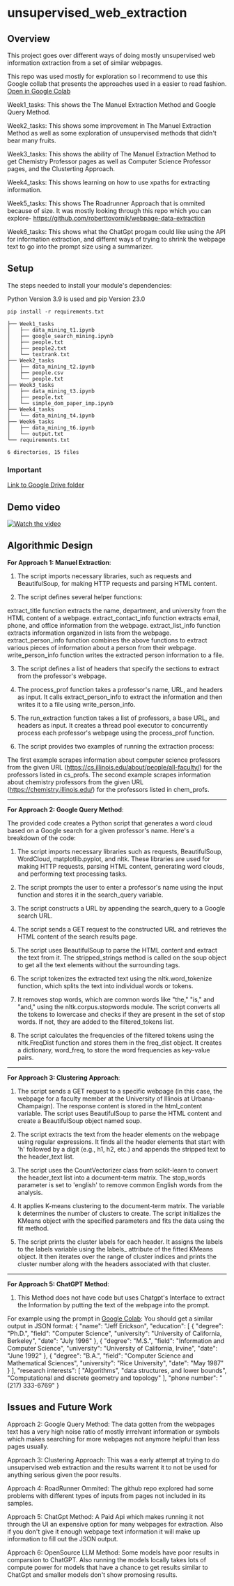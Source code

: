 
# unsupervised_web_extraction

## Overview

This project goes over different ways of doing mostly unsupervised web information extraction from a set of similar webpages. 

This repo was used mostly for exploration so I recommend to use this Google collab that presents the approaches used in a easier to read fashion.
[Open in Google Colab](https://colab.research.google.com/drive/1Ax4yyOa1avfro1PjNmitcrQPD4Q3HHLt?usp=sharing)



  
Week1_tasks: This shows the The Manuel Extraction Method and Google Query Method.
  
Week2_tasks: This shows some improvement in The Manuel Extraction Method as well as some exploration of unsupervised methods that didn't bear many fruits.
  
Week3_tasks: This shows the ability of The Manuel Extraction Method to get Chemistry Professor pages as well as Computer Science Professor pages, and the Clusterting Approach.
  
Week4_tasks: This shows learning on how to use xpaths for extracting information.
  
Week5_tasks: This shows The Roadrunner Approach that is ommited because of size. It was mostly looking through this repo which you can explore- https://github.com/roberttovornik/webpage-data-extraction
  
Week6_tasks: This shows what the ChatGpt progam could like using the API for information extraction, and differnt ways of trying to shrink the webpage text to go into the prompt size using a summarizer. 

## Setup

The steps needed to install your module's dependencies: 

Python Version 3.9 is used and pip Version 23.0
```
pip install -r requirements.txt 
```



```
├── Week1_tasks
│   ├── data_mining_t1.ipynb
│   ├── google_search_mining.ipynb
│   ├── people.txt
│   ├── people2.txt
│   └── textrank.txt
├── Week2_tasks
│   ├── data_mining_t2.ipynb
│   ├── people.csv
│   └── people.txt
├── Week3_tasks
│   ├── data_mining_t3.ipynb
│   ├── people.txt
│   └── simple_dom_paper_imp.ipynb
├── Week4_tasks
│   └── data_mining_t4.ipynb
├── Week6_tasks
│   ├── data_mining_t6.ipynb
│   └── output.txt
└── requirements.txt

6 directories, 15 files
```


### Important 
[Link to Google Drive folder](https://drive.google.com/drive/folders/1peBg9gF9HU-RSXqomwfL-a_EOFwKEFwS?usp=sharing)



## Demo video
[![Watch the video](https://img.youtube.com/vi/JOjDNUGeqx0/hqdefault.jpg)](https://youtu.be/JOjDNUGeqx0)


## Algorithmic Design 

**For Approach 1: Manuel Extraction**:

1. The script imports necessary libraries, such as requests and BeautifulSoup, for making HTTP requests and parsing HTML content.

2. The script defines several helper functions:

extract_title function extracts the name, department, and university from the HTML content of a webpage.
extract_contact_info function extracts email, phone, and office information from the webpage.
extract_list_info function extracts information organized in lists from the webpage.
extract_person_info function combines the above functions to extract various pieces of information about a person from their webpage.
write_person_info function writes the extracted person information to a file.

3. The script defines a list of headers that specify the sections to extract from the professor's webpage.

4. The process_prof function takes a professor's name, URL, and headers as input. It calls extract_person_info to extract the information and then writes it to a file using write_person_info.

5. The run_extraction function takes a list of professors, a base URL, and headers as input. It creates a thread pool executor to concurrently process each professor's webpage using the process_prof function.

6. The script provides two examples of running the extraction process:

The first example scrapes information about computer science professors from the given URL (https://cs.illinois.edu/about/people/all-faculty/) for the professors listed in cs_profs.
The second example scrapes information about chemistry professors from the given URL (https://chemistry.illinois.edu/) for the professors listed in chem_profs. 

___

**For Approach 2: Google Query Method**:

The provided code creates a Python script that generates a word cloud based on a Google search for a given professor's name. Here's a breakdown of the code:

1. The script imports necessary libraries such as requests, BeautifulSoup, WordCloud, matplotlib.pyplot, and nltk. These libraries are used for making HTTP requests, parsing HTML content, generating word clouds, and performing text processing tasks.

2. The script prompts the user to enter a professor's name using the input function and stores it in the search_query variable.

3. The script constructs a URL by appending the search_query to a Google search URL.

4. The script sends a GET request to the constructed URL and retrieves the HTML content of the search results page.

5. The script uses BeautifulSoup to parse the HTML content and extract the text from it. The stripped_strings method is called on the soup object to get all the text elements without the surrounding tags.

6. The script tokenizes the extracted text using the nltk.word_tokenize function, which splits the text into individual words or tokens.

7. It removes stop words, which are common words like "the," "is," and "and," using the nltk.corpus.stopwords module. The script converts all the tokens to lowercase and checks if they are present in the set of stop words. If not, they are added to the filtered_tokens list.

8. The script calculates the frequencies of the filtered tokens using the nltk.FreqDist function and stores them in the freq_dist object.
It creates a dictionary, word_freq, to store the word frequencies as key-value pairs.

___

**For Approach 3: Clustering Approach**:

1. The script sends a GET request to a specific webpage (in this case, the webpage for a faculty member at the University of Illinois at Urbana-Champaign). The response content is stored in the html_content variable.
The script uses BeautifulSoup to parse the HTML content and create a BeautifulSoup object named soup.

2. The script extracts the text from the header elements on the webpage using regular expressions. It finds all the header elements that start with 'h' followed by a digit (e.g., h1, h2, etc.) and appends the stripped text to the header_text list.

3. The script uses the CountVectorizer class from scikit-learn to convert the header_text list into a document-term matrix. The stop_words parameter is set to 'english' to remove common English words from the analysis.

4. It applies K-means clustering to the document-term matrix. The variable k determines the number of clusters to create. The script initializes the KMeans object with the specified parameters and fits the data using the fit method.

5. The script prints the cluster labels for each header. It assigns the labels to the labels variable using the labels_ attribute of the fitted KMeans object. It then iterates over the range of cluster indices and prints the cluster number along with the headers associated with that cluster.

___

**For Approach 5: ChatGPT Method**:

1. This Method does not have code but uses Chatgpt's Interface to extract the Information by putting the text of the webpage into the prompt.

For example using the prompt in [Google Colab](https://colab.research.google.com/drive/1Ax4yyOa1avfro1PjNmitcrQPD4Q3HHLt?usp=sharing):
You should get a similar output in JSON format:
{ "name": "Jeff Erickson", "education": [ { "degree": "Ph.D.", "field": "Computer Science", "university": "University of California, Berkeley", "date": "July 1996" }, { "degree": "M.S.", "field": "Information and Computer Science", "university": "University of California, Irvine", "date": "June 1992" }, { "degree": "B.A.", "field": "Computer Science and Mathematical Sciences", "university": "Rice University", "date": "May 1987" } ], "research interests": [ "Algorithms", "data structures, and lower bounds", "Computational and discrete geometry and topology" ], "phone number": "(217) 333-6769" }




## Issues and Future Work

Approach 2: Google Query Method: The data gotten from the webpages text has a very high noise ratio of mostly irrrelvant information or symbols which makes searching for more webpages not anymore helpful than less pages usually.

Approach 3: Clustering Approach: This was a early attempt at trying to do unsupervised web extraction and the results warrent it to not be used for anything serious given the poor results.

Approach 4: RoadRunner Ommited: The github repo explored had some problems with different types of inputs from pages not included in its samples. 

Approach 5: ChatGpt Method: A Paid Api which makes running it not through the UI an expensive option for many webpages for extraction. Also if you don't give it enough webpage text information it will make up information to fill out the JSON output.

Approach 6: OpenSource LLM Method: Some models have poor results in comparsion to ChatGPT. Also running the models locally takes lots of compute power for models that have a chance to get results similar to ChatGpt and smaller models don't show promosing results. 

